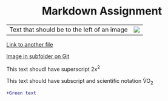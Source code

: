 <h1 align="center"> Markdown Assignment </h1>

<table>
<tr>
<td> Text that should be to the left of an image </td>
<td> <img src="https://peakvisor.com/img/news/Calgary-Alberta.jpg" </td>
</tr>
</table>

<a href="/PULLTEST">Link to another file</a>

<a href="Image/Rex.webp">Image in subfolder on Git</a>

This text shoudl have superscript 2x<sup>2</sup>

This text should have subscript and scientific notation V&#775;O<sub>2</sub>

```diff
+Green text
```





